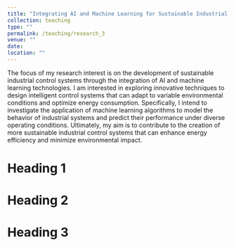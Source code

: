 ```yaml
---
title: "Integrating AI and Machine Learning for Sustainable Industrial Control Systems"
collection: teaching
type: ""
permalink: /teaching/research_3
venue: ""
date: 
location: ""
---
```


The focus of my research interest is on the development of sustainable industrial control systems through the integration of AI and machine learning technologies. I am interested in exploring innovative techniques to design intelligent control systems that can adapt to variable environmental conditions and optimize energy consumption. Specifically, I intend to investigate the application of machine learning algorithms to model the behavior of industrial systems and predict their performance under diverse operating conditions. Ultimately, my aim is to contribute to the creation of more sustainable industrial control systems that can enhance energy efficiency and minimize environmental impact.

Heading 1
======

Heading 2
======

Heading 3
======
